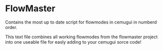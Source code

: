# FlowMaster
Contains the most up to date script for flowmodes in cemugui in numberd order.

This text file combines all working flowmodes from the flowmaster project into one useable file for easly adding to your cemugui sorce code!
